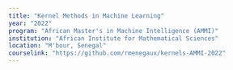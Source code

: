 ```yaml
---
title: "Kernel Methods in Machine Learning"
year: "2022"
program: "African Master's in Machine Intelligence (AMMI)"
institution: "African Institute for Mathematical Sciences"
location: "M'bour, Senegal"
courselink: "https://github.com/rmenegaux/kernels-AMMI-2022"
---
```

